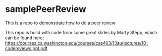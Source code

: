 # samplePeerReview
This is a repo to demonstrate how to do a peer review

This repo is build with code from some great slides by Marty Stepp, which can be found here:
https://courses.cs.washington.edu/courses/cse403/13au/lectures/10-codereviews.ppt.pdf

